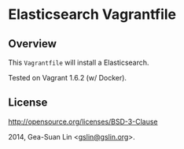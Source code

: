 Elasticsearch Vagrantfile
=========================

Overview
--------

This <code>Vagrantfile</code> will install a Elasticsearch.

Tested on Vagrant 1.6.2 (w/ Docker).

License
-------

http://opensource.org/licenses/BSD-3-Clause

2014, Gea-Suan Lin &lt;gslin@gslin.org>.
